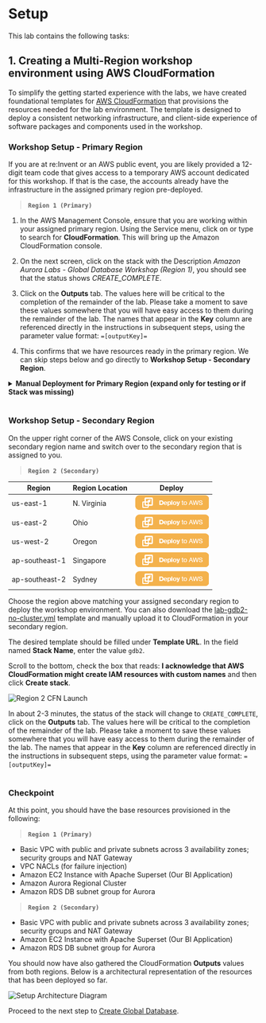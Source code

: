 # Setup

This lab contains the following tasks:

## 1. Creating a Multi-Region workshop environment using AWS CloudFormation

To simplify the getting started experience with the labs, we have created foundational templates for <a href="https://aws.amazon.com/cloudformation/" target="_blank">AWS CloudFormation</a> that provisions the resources needed for the lab environment. The template is designed to deploy a consistent networking infrastructure, and client-side experience of software packages and components used in the workshop.


### Workshop Setup - Primary Region

If you are at re:Invent or an AWS public event, you are likely provided a 12-digit team code that gives access to a temporary AWS account dedicated for this workshop. If that is the case, the accounts already have the infrastructure in the assigned primary region pre-deployed.

> **`Region 1 (Primary)`** 

1. In the AWS Management Console, ensure that you are working within your assigned primary region. Using the Service menu, click on or type to search for **CloudFormation**. This will bring up the Amazon CloudFormation console.

1. On the next screen, click on the stack with the Description *Amazon Aurora Labs - Global Database Workshop (Region 1)*, you should see that the status shows *CREATE_COMPLETE*.

1. Click on the **Outputs** tab. The values here will be critical to the completion of the remainder of the lab.  Please take a moment to save these values somewhere that you will have easy access to them during the remainder of the lab. The names that appear in the **Key** column are referenced directly in the instructions in subsequent steps, using the parameter value format: ``=[outputKey]=``

4. This confirms that we have resources ready in the primary region. We can skip steps below and go directly to **Workshop Setup - Secondary Region**.

<details>
<summary><b>Manual Deployment for Primary Region (expand only for testing or if Stack was missing)</b></summary>

On the upper right corner of the AWS Console, click on the region and select your primary region assigned to you.

> **`Region 1 (Primary)`** 

| Region | Region Location | Deploy |
| --- | --- | --- |
| us-east-1 | N. Virginia |  <a href="https://console.aws.amazon.com/cloudformation/home?region=us-east-1#/stacks/create/review?stackName=gdb1&templateURL=https://s3.amazonaws.com/ams-labs-prod-content-us-east-1/templates/lab-gdb1-with-cluster.yml" target="_blank"><img src="/assets/images/cloudformation-launch-stack.png" alt="Deploy - Primary"></a> |
| us-east-2 | Ohio | <a href="https://console.aws.amazon.com/cloudformation/home?region=us-east-2#/stacks/create/review?stackName=gdb1&templateURL=https://s3.amazonaws.com/ams-labs-prod-content-us-east-1/templates/lab-gdb1-with-cluster.yml" target="_blank"><img src="/assets/images/cloudformation-launch-stack.png" alt="Deploy - Primary"></a> | 
| us-west-2 | Oregon | <a href="https://console.aws.amazon.com/cloudformation/home?region=us-west-2#/stacks/create/review?stackName=gdb1&templateURL=https://s3.amazonaws.com/ams-labs-prod-content-us-east-1/templates/lab-gdb1-with-cluster.yml" target="_blank"><img src="/assets/images/cloudformation-launch-stack.png" alt="Deploy - Primary"></a> | 
| ap-southeast-1 | Singapore | <a href="https://console.aws.amazon.com/cloudformation/home?region=ap-southeast-1#/stacks/create/review?stackName=gdb1&templateURL=https://s3.amazonaws.com/ams-labs-prod-content-us-east-1/templates/lab-gdb1-with-cluster.yml" target="_blank"><img src="/assets/images/cloudformation-launch-stack.png" alt="Deploy - Primary"></a> |
| ap-southeast-2 | Sydney | <a href="https://console.aws.amazon.com/cloudformation/home?region=ap-southeast-2#/stacks/create/review?stackName=gdb1&templateURL=https://s3.amazonaws.com/ams-labs-prod-content-us-east-1/templates/lab-gdb1-with-cluster.yml" target="_blank"><img src="/assets/images/cloudformation-launch-stack.png" alt="Deploy - Primary"></a> |

Choose the region above matching your assigned primary region to deploy the workshop environment. You can also download the [lab-gdb1-with-cluster.yml](/cfn/lab-gdb1-with-cluster.yml) template and manually upload it to CloudFormation in your primary region.

The desired template should be filled under **Template URL**. In the field named **Stack Name**, enter the value `gdb1`. For the **dbMasterPassword** parameter, leave the default password or enter a password for the Aurora database that you can remember for connecting later. Leave all other parameters as default.

Scroll to the bottom, check the box that reads: **I acknowledge that AWS CloudFormation might create IAM resources with custom names** and then click **Create stack**.

![Region 1 CFN Launch](setup-cfn-gdb1a.png)

The stack will take approximatively 20 minutes to provision, you can monitor the status on the **Stack detail** page. You can monitor the progress of the stack creation process by refreshing the **Events** tab. The latest event in the list will indicate `CREATE_COMPLETE` for the stack resource.

![Region 1 CFN Launch](setup-cfn-gdb1b.png)

Once the status of the stack is `CREATE_COMPLETE`, click on the **Outputs** tab. The values here will be critical to the completion of the remainder of the lab.  Please take a moment to save these values somewhere that you will have easy access to them during the remainder of the lab. The names that appear in the **Key** column are referenced directly in the instructions in subsequent steps, using the parameter value format: ``=[outputKey]=``

![Region 1 CFN Launch](setup-cfn-gdb1c.png)

</details>

# 

### Workshop Setup - Secondary Region

On the upper right corner of the AWS Console, click on your existing secondary region name and switch over to the secondary region that is assigned to you.

> **`Region 2 (Secondary)`** 

| Region | Region Location | Deploy |
| --- | --- | --- |
| us-east-1 | N. Virginia |  <a href="https://console.aws.amazon.com/cloudformation/home?region=us-east-1#/stacks/create/review?stackName=gdb1&templateURL=https://s3.amazonaws.com/ams-labs-prod-content-us-east-1/templates/lab-gdb2-no-cluster.yml" target="_blank"><img src="/assets/images/cloudformation-launch-stack.png" alt="Deploy - Secondary"></a> |
| us-east-2 | Ohio | <a href="https://console.aws.amazon.com/cloudformation/home?region=us-east-2#/stacks/create/review?stackName=gdb1&templateURL=https://s3.amazonaws.com/ams-labs-prod-content-us-east-1/templates/lab-gdb2-no-cluster.yml" target="_blank"><img src="/assets/images/cloudformation-launch-stack.png" alt="Deploy - Secondary"></a> | 
| us-west-2 | Oregon | <a href="https://console.aws.amazon.com/cloudformation/home?region=us-west-2#/stacks/create/review?stackName=gdb1&templateURL=https://s3.amazonaws.com/ams-labs-prod-content-us-east-1/templates/lab-gdb2-no-cluster.yml" target="_blank"><img src="/assets/images/cloudformation-launch-stack.png" alt="Deploy - Secondary"></a> | 
| ap-southeast-1 | Singapore | <a href="https://console.aws.amazon.com/cloudformation/home?region=ap-southeast-1#/stacks/create/review?stackName=gdb1&templateURL=https://s3.amazonaws.com/ams-labs-prod-content-us-east-1/templates/lab-gdb2-no-cluster.yml" target="_blank"><img src="/assets/images/cloudformation-launch-stack.png" alt="Deploy - Secondary"></a> |
| ap-southeast-2 | Sydney | <a href="https://console.aws.amazon.com/cloudformation/home?region=ap-southeast-2#/stacks/create/review?stackName=gdb1&templateURL=https://s3.amazonaws.com/ams-labs-prod-content-us-east-1/templates/lab-gdb2-no-cluster.yml" target="_blank"><img src="/assets/images/cloudformation-launch-stack.png" alt="Deploy - Secondary"></a> |

Choose the region above matching your assigned secondary region to deploy the workshop environment. You can also download the [lab-gdb2-no-cluster.yml](/cfn/lab-gdb2-no-cluster.yml) template and manually upload it to CloudFormation in your secondary region.

The desired template should be filled under **Template URL**. In the field named **Stack Name**, enter the value `gdb2`. 

Scroll to the bottom, check the box that reads: **I acknowledge that AWS CloudFormation might create IAM resources with custom names** and then click **Create stack**.

![Region 2 CFN Launch](setup-cfn-gdb2a.png)

In about 2-3 minutes, the status of the stack will change to `CREATE_COMPLETE`, click on the **Outputs** tab. The values here will be critical to the completion of the remainder of the lab.  Please take a moment to save these values somewhere that you will have easy access to them during the remainder of the lab. The names that appear in the **Key** column are referenced directly in the instructions in subsequent steps, using the parameter value format: ``=[outputKey]=``

</details>

#

### Checkpoint

At this point, you should have the base resources provisioned in the following:

> **`Region 1 (Primary)`**

* Basic VPC with public and private subnets across 3 availability zones; security groups and NAT Gateway
* VPC NACLs (for failure injection)
* Amazon EC2 Instance with Apache Superset (Our BI Application)
* Amazon Aurora Regional Cluster
* Amazon RDS DB subnet group for Aurora

> **`Region 2 (Secondary)`**

* Basic VPC with public and private subnets across 3 availability zones; security groups and NAT Gateway
* Amazon EC2 Instance with Apache Superset (Our BI Application)
* Amazon RDS DB subnet group for Aurora

You should now have also gathered the CloudFormation **Outputs** values from both regions. Below is a architectural representation of the resources that has been deployed so far.

![Setup Architecture Diagram](setup-arch.png)

Proceed to the next step to [Create Global Database](../gdb/index.md).